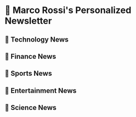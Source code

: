 # 📰 Marco Rossi's Personalized Newsletter

## 🔹 Technology News

## 🔹 Finance News

## 🔹 Sports News

## 🔹 Entertainment News

## 🔹 Science News

